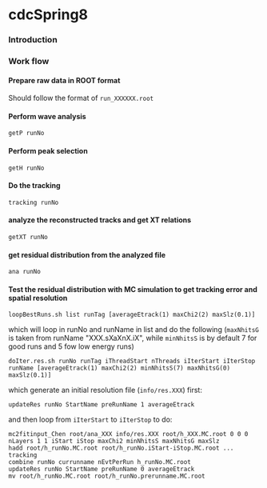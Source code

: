 # cdcSpring8

### Introduction

### Work flow

#### Prepare raw data in ROOT format

Should follow the format of `run_XXXXXX.root`

#### Perform wave analysis

```
getP runNo
```

#### Perform peak selection

```
getH runNo
```

#### Do the tracking

```
tracking runNo
```

#### analyze the reconstructed tracks and get XT relations

```
getXT runNo
```

#### get residual distribution from the analyzed file

```
ana runNo
```

#### Test the residual distribution with MC simulation to get tracking error and spatial resolution

```
loopBestRuns.sh list runTag [averageEtrack(1) maxChi2(2) maxSlz(0.1)]
```
which will loop in runNo and runName in list and do the following (`maxNhitsG` is taken from runName "XXX.sXaXnX.iX", while `minNhitsS` is by default 7 for good runs and 5 fow low energy runs)

```
doIter.res.sh runNo runTag iThreadStart nThreads iIterStart iIterStop runName [averageEtrack(1) maxChi2(2) minNhitsS(7) maxNhitsG(0) maxSlz(0.1)]
```

which generate an initial resolution file (`info/res.XXX`) first:

```
updateRes runNo StartName preRunName 1 averageEtrack
```

and then loop from `iIterStart` to `iIterStop` to do:

```
mc2fitinput_Chen root/ana_XXX info/res.XXX root/h_XXX.MC.root 0 0 0 nLayers 1 1 iStart iStop maxChi2 minNhitsS maxNhitsG maxSlz
hadd root/h_runNo.MC.root root/h_runNo.iStart-iStop.MC.root ...
tracking
combine runNo currunname nEvtPerRun h_runNo.MC.root
updateRes runNo StartName preRunName 0 averageEtrack
mv root/h_runNo.MC.root root/h_runNo.prerunname.MC.root
```
